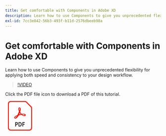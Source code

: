 ```yaml
---
title: Get comfortable with Components in Adobe XD
description: Learn how to use Components to give you unprecedented flexibility for applying both speed and consistency to your design workflow
exl-id: 7cc3e842-56b3-493f-b11d-2576dbeeb98a
---
```

# Get comfortable with Components in Adobe XD

Learn how to use Components to give you unprecedented flexibility for applying both speed and consistency to your design workflow.

>[!VIDEO](https://video.tv.adobe.com/v/331003?hidetitle=true)

Click the PDF file icon to download a PDF of this tutorial.

[![PDF File Icon](../assets/acrobat_PDF_96.png)](../quick-reference/LetsXDSeeHowtoDesignPrototypeandHandofftoTeams.pdf)
